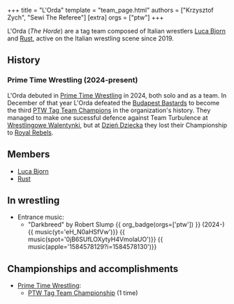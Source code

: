 +++
title = "L'Orda"
template = "team_page.html"
authors = ["Krzysztof Zych", "Sewi The Referee"]
[extra]
orgs = ["ptw"]
+++

L'Orda (_The Horde_) are a tag team composed of Italian wrestlers [Luca Bjorn](@/w/luca-bjorn.md) and [Rust](@/w/rust.md), active on the Italian wrestling scene since 2019. 

## History

### Prime Time Wrestling (2024-present)

L'Orda debuted in [Prime Time Wrestling](@/o/ptw.md) in 2024, both solo and as a team. In December of that year L'Orda defeated the [Budapest Bastards](@/tt/budapest-bastards.md) to become the third [PTW Tag Team Champions](@/c/ptw-tag-team-championship.md) in the organization's history. They managed to make one sucessful defence against Team Turbulence at [Wrestlingowe Walentynki](@/e/ptw/2025-02-15-ptw-wrestlingowe-walentynki.md), but at [Dzień Dziecka](@/e/ptw/2025-05-31-ptw-dzien-dziecka.md) they lost their Championship to [Royal Rebels](@/tt/royal-rebels.md).

## Members

- [Luca Bjorn](@/w/luca-bjorn.md)
- [Rust](@/w/rust.md)

## In wrestling

* Entrance music:
  - "Darkbreed" by Robert Slump
    {{ org_badge(orgs=['ptw']) }} (2024-)<br>
    {{ music(yt='eH_N0aHSfVw')}}
    {{ music(spot='0jB6SUfLOXytyH4VmolaUO')}}
    {{ music(apple='1584578129?i=1584578130')}}

## Championships and accomplishments

* [Prime Time Wrestling](@/o/ptw.md):
  - [PTW Tag Team Championship](@/c/ptw-tag-team-championship.md) (1 time)

